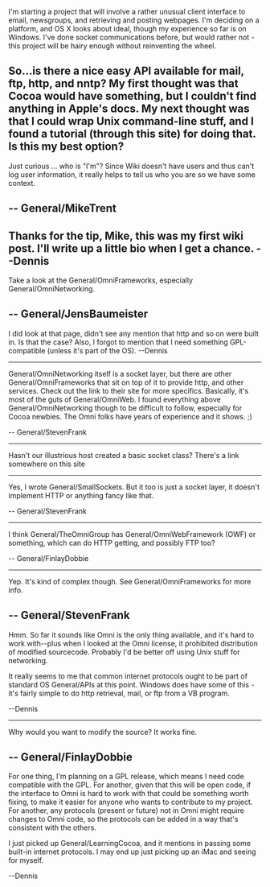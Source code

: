 

I'm starting a project that will involve a rather unusual client interface to email, newsgroups, and retrieving and posting webpages. I'm deciding on a platform, and OS X looks about ideal, though my experience so far is on Windows. I've done socket communications before, but would rather not - this project will be hairy enough without reinventing the wheel.

So...is there a nice easy API available for mail, ftp, http, and nntp? My first thought was that Cocoa would have something, but I couldn't find anything in Apple's docs. My next thought was that I could wrap Unix command-line stuff, and I found a tutorial (through this site) for doing that. Is this my best option?
----
Just curious ... who is "I'm"? Since Wiki doesn't have users and thus can't log user information, it really helps to tell us who you are so we have some context.

-- General/MikeTrent
----
Thanks for the tip, Mike, this was my first wiki post. I'll write up a little bio when I get a chance.
--Dennis
----
Take a look at the General/OmniFrameworks, especially General/OmniNetworking.

-- General/JensBaumeister
----
I did look at that page, didn't see any mention that http and so on were built in. Is that the case? Also, I forgot to mention that I need something GPL-compatible (unless it's part of the OS). --Dennis

----

General/OmniNetworking itself is a socket layer, but there are other General/OmniFrameworks that sit on top of it to provide http, and other services.  Check out the link to their site for more specifics.  Basically, it's most of the guts of General/OmniWeb.  I found everything above General/OmniNetworking though to be difficult to follow, especially for Cocoa newbies.  The Omni folks have years of experience and it shows.  ;)

-- General/StevenFrank

----

Hasn't our illustrious host created a basic socket class? There's a link somewhere on this site

----

Yes, I wrote General/SmallSockets.  But it too is just a socket layer, it doesn't implement HTTP or anything fancy like that.

-- General/StevenFrank

----

I think General/TheOmniGroup has General/OmniWebFramework (OWF) or something, which can do HTTP getting, and possibly FTP too?

-- General/FinlayDobbie

----

Yep.  It's kind of complex though.  See General/OmniFrameworks for more info.

-- General/StevenFrank
----
Hmm. So far it sounds like Omni is the only thing available, and it's hard to work with--plus when I looked at the Omni license, it prohibited distribution of modified sourcecode. Probably I'd be better off using Unix stuff for networking.

It really seems to me that common internet protocols ought to be part of standard OS General/APIs at this point. Windows does have some of this - it's fairly simple to do http retrieval, mail, or ftp from a VB program. 

--Dennis

----

Why would you want to modify the source? It works fine.

-- General/FinlayDobbie
----
For one thing, I'm planning on a GPL release, which means I need code compatible with the GPL. For another, given that this will be open code, if the interface to Omni is hard to work with that could be something worth fixing, to make it easier for anyone who wants to contribute to my project. For another, any protocols (present or future) not in Omni might require changes to Omni code, so the protocols can be added in a way that's consistent with the others.

I just picked up General/LearningCocoa, and it mentions in passing some built-in internet protocols. I may end up just picking up an iMac and seeing for myself.

--Dennis